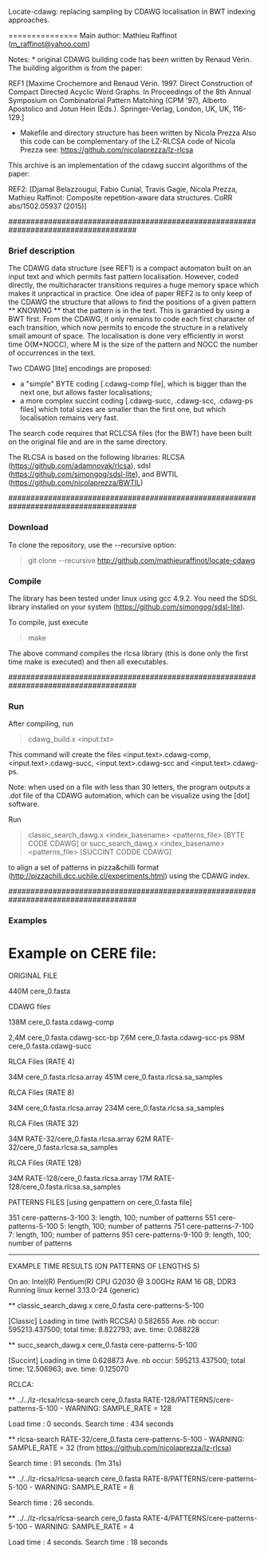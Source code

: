 

Locate-cdawg: replacing sampling by CDAWG localisation in BWT indexing approaches.  

===============
Main author: Mathieu Raffinot (m_raffinot@yahoo.com)

Notes: * original CDAWG building code has been written by Renaud
Vérin. The building algorithm is from the paper:

REF1 [Maxime Crochemore and Renaud Vérin. 1997. Direct Construction of
Compact Directed Acyclic Word Graphs. In Proceedings of the 8th Annual
Symposium on Combinatorial Pattern Matching (CPM '97), Alberto
Apostolico and Jotun Hein (Eds.). Springer-Verlag, London, UK, UK,
116-129.]

* Makefile and directory structure has been written by Nicola Prezza
Also this code can be complementary of the LZ-RLCSA code of Nicola Prezza
see: https://github.com/nicolaprezza/lz-rlcsa

This archive is an implementation of the cdawg succint algorithms of the paper: 

REF2: [Djamal Belazzougui, Fabio Cunial, Travis Gagie, Nicola Prezza, Mathieu Raffinot:
Composite repetition-aware data structures. CoRR abs/1502.05937 (2015)]

#####################################################################################
### Brief description


The CDAWG  data structure (see REF1) is a compact automaton built on an
input text and which permits fast pattern localisation. However, coded
directly, the multicharacter transitions requires a huge memory space
which makes it unpractical in practice. One idea of paper REF2 is to
only keep of the CDAWG the structure that allows to find the positions
of a given pattern ** KNOWING ** that the pattern is in the text. This is
garantied by using a BWT first. From the CDAWG, it only remains to code
each first character of each transition, which now permits to encode
the structure in a relatively small amount of space. The localisation
is done very efficiently in worst time O(M+NOCC), where M is the size
of the pattern and NOCC the number of occurrences in the text.
 
Two CDAWG [lite] encodings are proposed: 
* a "simple" BYTE coding
[.cdawg-comp file], which is bigger than the next one, but allows
faster localisations; 
* a more complex succint coding [.cdawg-succ,
.cdawg-scc, .cdawg-ps files] which total sizes are smaller than the
first one, but which localisation remains very fast.

The search code requires that RCLCSA files (for the BWT) have been
built on the original file and are in the same directory.


The RLCSA is based on the following libraries: RLCSA
(https://github.com/adamnovak/rlcsa), sdsl
(https://github.com/simongog/sdsl-lite), and BWTIL
(https://github.com/nicolaprezza/BWTIL)

#####################################################################################
### Download

To clone the repository, use the --recursive option:

> git clone --recursive http://github.com/mathieuraffinot/locate-cdawg

### Compile

The library has been tested under linux using gcc 4.9.2. You need the SDSL library installed on your system (https://github.com/simongog/sdsl-lite).

To compile, just execute

> make

The above command compiles the rlcsa library (this is done only the first time make is executed) and then all executables.

#####################################################################################
### Run

After compiling, run 

>  cdawg_build.x <input.txt>


This command will create the files <input.text>.cdawg-comp, <input.text>.cdawg-succ, <input.text>.cdawg-scc and  <input.text>.cdawg-ps.

Note: when used on a file with less than 30 letters, the program
outputs a .dot file of tha CDAWG automation, which can be visualize
using the [dot] software.


Run

> classic_search_dawg.x <index_basename> <patterns_file>   [BYTE CODE CDAWG]
or
> succ_search_dawg.x <index_basename> <patterns_file>	   [SUCCINT CODDE CDAWG]

to align a set of patterns in pizza&chilli format (http://pizzachili.dcc.uchile.cl/experiments.html) using the CDAWG index.


#####################################################################################
### Examples


# Example on CERE file:

ORIGINAL FILE

440M 	 cere_0.fasta

CDAWG files

138M 	 cere_0.fasta.cdawg-comp

2,4M 	 cere_0.fasta.cdawg-scc-bp
7,6M 	 cere_0.fasta.cdawg-scc-ps
98M 	 cere_0.fasta.cdawg-succ


RLCA Files (RATE 4)

34M 	 cere_0.fasta.rlcsa.array
451M 	 cere_0.fasta.rlcsa.sa_samples

RLCA Files (RATE 8)

34M 	 cere_0.fasta.rlcsa.array
234M 	 cere_0.fasta.rlcsa.sa_samples


RLCA Files (RATE 32)

34M 	 RATE-32/cere_0.fasta.rlcsa.array
62M 	 RATE-32/cere_0.fasta.rlcsa.sa_samples

RLCA Files (RATE 128)

34M 	 RATE-128/cere_0.fasta.rlcsa.array
17M 	 RATE-128/cere_0.fasta.rlcsa.sa_samples



PATTERNS FILES [using genpattern on cere_0.fasta file]

351 	 cere-patterns-3-100     3: length, 100; number of patterns
551 	 cere-patterns-5-100     5: length, 100; number of patterns
751 	 cere-patterns-7-100     7: length, 100; number of patterns
951 	 cere-patterns-9-100     9: length, 100; number of patterns

-------------------------------------------------------------------------------------------
EXAMPLE TIME RESULTS (ON PATTERNS OF LENGTHS 5)

On an:
Intel(R) Pentium(R) CPU G2030 @ 3.00GHz
RAM 16 GB, DDR3 
Running linux kernel 3.13.0-24 (generic)


** classic_search_dawg.x cere_0.fasta cere-patterns-5-100

[Classic] Loading in time (with RCCSA) 0.582655
Ave. nb occur: 595213.437500; total time: 8.822793; ave. time: 0.088228

** succ_search_dawg.x cere_0.fasta cere-patterns-5-100

[Succint] Loading in time 0.628873
Ave. nb occur: 595213.437500; total time: 12.506963; ave. time: 0.125070


RCLCA:


** ../../lz-rlcsa/rlcsa-search cere_0.fasta
RATE-128/PATTERNS/cere-patterns-5-100 - WARNING: SAMPLE_RATE = 128

Load time : 0 seconds.
Search time : 434 seconds

** rlcsa-search RATE-32/cere_0.fasta cere-patterns-5-100 - WARNING:
SAMPLE_RATE = 32 (from https://github.com/nicolaprezza/lz-rlcsa)

Search time : 91 seconds. (1m 31s)

** ../../lz-rlcsa/rlcsa-search cere_0.fasta
RATE-8/PATTERNS/cere-patterns-5-100 - WARNING: SAMPLE_RATE = 8

Search time : 26 seconds.

** ../../lz-rlcsa/rlcsa-search cere_0.fasta
RATE-4/PATTERNS/cere-patterns-5-100 - WARNING: SAMPLE_RATE = 4

Load time : 4 seconds.
Search time : 18 seconds